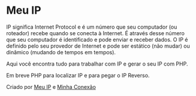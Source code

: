 # Meu IP
IP significa Internet Protocol e é um número que seu computador (ou roteador) recebe quando se conecta à Internet. É através desse número que seu computador é identificado e pode enviar e receber dados.     O IP é definido pelo seu provedor de Internet e pode ser estático (não mudar) ou dinâmico (mudando de tempos em tempos).

Aqui você encontra tudo para trabalhar com IP e gerar o seu IP com PHP.

Em breve PHP para localizar IP e para pegar o IP Reverso.

Criado por <a href="http://meu-ip.online">Meu IP</a> e <a href="http://minhaconexao.online">Minha Conexão</a>
